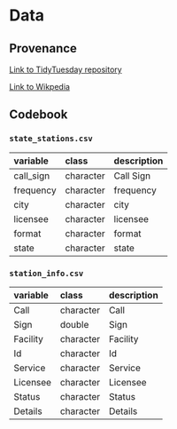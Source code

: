 # Data

## Provenance

[Link to TidyTuesday repository](https://github.com/rfordatascience/tidytuesday/blob/master/data/2022/2022-11-08)

[Link to Wikpedia](https://en.wikipedia.org/wiki/Lists_of_radio_stations_in_the_United_States)

## Codebook

### `state_stations.csv`

|variable  |class     |description |
|:---------|:---------|:-----------|
|call_sign |character | Call Sign   |
|frequency |character |frequency   |
|city      |character |city        |
|licensee  |character |licensee    |
|format    |character | format      |
|state     |character | state       |

### `station_info.csv`

|variable |class     |description |
|:--------|:---------|:-----------|
|Call     |character |Call        |
|Sign     |double    |Sign        |
|Facility |character |Facility    |
|Id       |character |Id          |
|Service  |character |Service     |
|Licensee |character |Licensee    |
|Status   |character |Status      |
|Details  |character |Details     |


